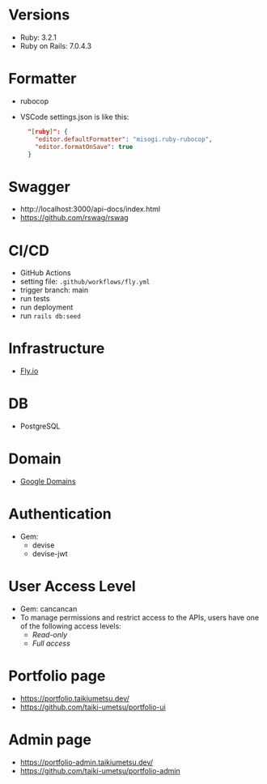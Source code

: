 # Versions

- Ruby: 3.2.1
- Ruby on Rails: 7.0.4.3

# Formatter

- rubocop
- VSCode settings.json is like this:

  ```json
    "[ruby]": {
      "editor.defaultFormatter": "misogi.ruby-rubocop",
      "editor.formatOnSave": true
    }
  ```

# Swagger

- http://localhost:3000/api-docs/index.html
- https://github.com/rswag/rswag

# CI/CD

- GitHub Actions
- setting file: `.github/workflows/fly.yml`
- trigger branch: main
- run tests
- run deployment
- run `rails db:seed`

# Infrastructure

- [Fly.io](https://fly.io/dashboard/)

# DB

- PostgreSQL

# Domain

- [Google Domains](https://domains.google.com/registrar/)

# Authentication

- Gem:
  - devise
  - devise-jwt

# User Access Level

- Gem: cancancan
- To manage permissions and restrict access to the APIs, users have one of the following access levels:
  - _Read-only_
  - _Full access_

# Portfolio page

- https://portfolio.taikiumetsu.dev/
- https://github.com/taiki-umetsu/portfolio-ui

# Admin page

- https://portfolio-admin.taikiumetsu.dev/
- https://github.com/taiki-umetsu/portfolio-admin
